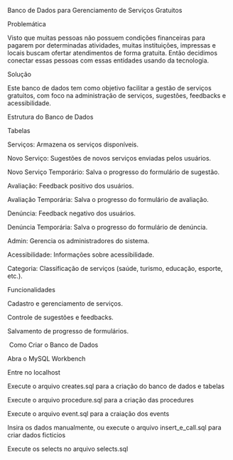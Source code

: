 Banco de Dados para Gerenciamento de Serviços Gratuitos

Problemática 

Visto que muitas pessoas não possuem condições financeiras para pagarem por determinadas atividades, muitas instituições, impressas e locais buscam ofertar atendimentos de forma gratuita. Então decidimos conectar essas pessoas com essas entidades usando da tecnologia.

Solução

Este banco de dados tem como objetivo facilitar a gestão de serviços gratuitos, com foco na administração de serviços, sugestões, feedbacks e acessibilidade.

Estrutura do Banco de Dados

Tabelas

Serviços: Armazena os serviços disponíveis.

Novo Serviço: Sugestões de novos serviços enviadas pelos usuários.

Novo Serviço Temporário: Salva o progresso do formulário de sugestão.

Avaliação: Feedback positivo dos usuários.

Avaliação Temporária: Salva o progresso do formulário de avaliação.

Denúncia: Feedback negativo dos usuários.

Denúncia Temporária: Salva o progresso do formulário de denúncia.

Admin: Gerencia os administradores do sistema.

Acessibilidade: Informações sobre acessibilidade.

Categoria: Classificação de serviços (saúde, turismo, educação, esporte, etc.).

Funcionalidades

Cadastro e gerenciamento de serviços.

Controle de sugestões e feedbacks.

Salvamento de progresso de formulários.

 Como Criar o Banco de Dados

Abra o MySQL Workbench

Entre no localhost

Execute o arquivo creates.sql para a criação do banco de dados e tabelas

Execute o arquivo procedure.sql para a criação das procedures

Execute o arquivo event.sql para a craiação dos events

Insira os dados manualmente, ou execute o arquivo insert_e_call.sql para criar dados ficticios 

Execute os selects no arquivo selects.sql